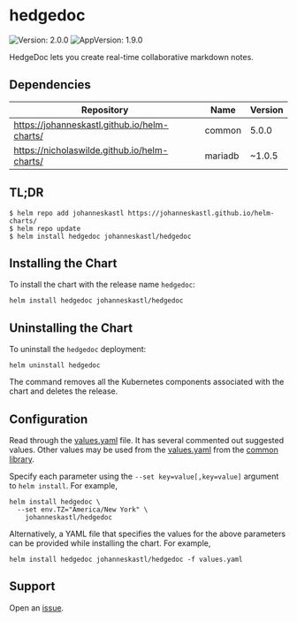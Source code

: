 # hedgedoc

![Version: 2.0.0](https://img.shields.io/badge/Version-2.0.0-informational?style=flat-square) ![AppVersion: 1.9.0](https://img.shields.io/badge/AppVersion-1.9.0-informational?style=flat-square)

HedgeDoc lets you create real-time collaborative markdown notes.

## Dependencies

| Repository | Name | Version |
|------------|------|---------|
| https://johanneskastl.github.io/helm-charts/ | common | 5.0.0 |
| https://nicholaswilde.github.io/helm-charts/ | mariadb | ~1.0.5 |

## TL;DR
```console
$ helm repo add johanneskastl https://johanneskastl.github.io/helm-charts/
$ helm repo update
$ helm install hedgedoc johanneskastl/hedgedoc
```

## Installing the Chart
To install the chart with the release name `hedgedoc`:
```console
helm install hedgedoc johanneskastl/hedgedoc
```

## Uninstalling the Chart
To uninstall the `hedgedoc` deployment:
```console
helm uninstall hedgedoc
```
The command removes all the Kubernetes components associated with the chart and deletes the release.

## Configuration

Read through the [values.yaml](./values.yaml) file. It has several commented out suggested values.
Other values may be used from the [values.yaml](../common/values.yaml) from the [common library](../common).

Specify each parameter using the `--set key=value[,key=value]` argument to `helm install`. For example,
```console
helm install hedgedoc \
  --set env.TZ="America/New York" \
    johanneskastl/hedgedoc
```

Alternatively, a YAML file that specifies the values for the above parameters can be provided while installing the chart.
For example,
```console
helm install hedgedoc johanneskastl/hedgedoc -f values.yaml
```

## Support

Open an [issue](https://github.com/johanneskastl/helm-charts/issues/).

